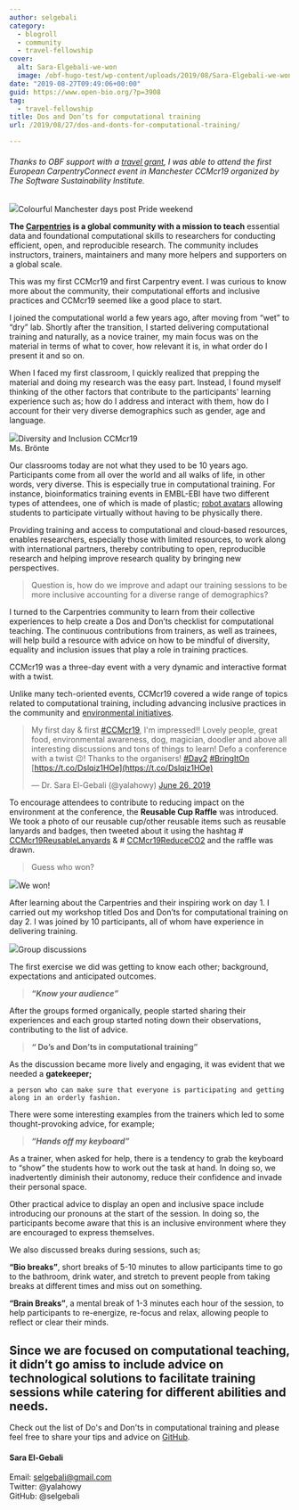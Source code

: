 ```yaml
---
author: selgebali
category:
  - blogroll
  - community
  - travel-fellowship
cover:
  alt: Sara-Elgebali-we-won
  image: /obf-hugo-test/wp-content/uploads/2019/08/Sara-Elgebali-we-won.jpg
date: "2019-08-27T09:49:06+00:00"
guid: https://www.open-bio.org/?p=3908
tag:
  - travel-fellowship
title: Dos and Don’ts for computational training
url: /2019/08/27/dos-and-donts-for-computational-training/

---
```

###### Thanks to OBF support with a [travel grant](/obf-hugo-test/travel-awards/), I was able to attend the first European CarpentryConnect event in Manchester CCMcr19 organized by The Software Sustainability Institute.

![](https://i.imgur.com/rKTSHED.png)Colourful Manchester days post Pride weekend

**The [Carpentries](https://carpentries.org/) is a global community with a mission to teach** essential data and foundational computational skills to researchers for conducting efficient, open, and reproducible research. The community includes instructors, trainers, maintainers and many more helpers and supporters on a global scale.

This was my first CCMcr19 and first Carpentry event. I was curious to know more about the community, their computational efforts and inclusive practices and CCMcr19 seemed like a good place to start.

I joined the computational world a few years ago, after moving from “wet” to “dry” lab. Shortly after the transition, I started delivering computational training and naturally, as a novice trainer, my main focus was on the material in terms of what to cover, how relevant it is, in what order do I present it and so on.

When I faced my first classroom, I quickly realized that prepping the material and doing my research was the easy part. Instead, I found myself thinking of the other factors that contribute to the participants' learning experience such as; how do I address and interact with them, how do I account for their very diverse demographics such as gender, age and language.   

![](https://i.imgur.com/5ppP8SE.jpg)Diversity and Inclusion CCMcr19   
Ms. Brönte

Our classrooms today are not what they used to be 10 years ago. Participants come from all over the world and all walks of life, in other words, very diverse. This is especially true in computational training. For instance, bioinformatics training events in EMBL-EBI have two different types of attendees, one of which is made of plastic; [robot avatars](https://www.ebi.ac.uk/about/news/announcements/bioinformatics-training-with-robot-avatars) allowing students to participate virtually without having to be physically there.

Providing training and access to computational and cloud-based resources, enables researchers, especially those with limited resources, to work along with international partners, thereby contributing to open, reproducible research and helping improve research quality by bringing new perspectives.

> Question is, how do we improve and adapt our training sessions to be more inclusive accounting for a diverse range of demographics?

I turned to the Carpentries community to learn from their collective experiences to help create a Dos and Don’ts checklist for computational teaching. The continuous contributions from trainers, as well as trainees, will help build a resource with advice on how to be mindful of diversity, equality and inclusion issues that play a role in training practices.

CCMcr19 was a three-day event with a very dynamic and interactive format with a twist.

Unlike many tech-oriented events, CCMcr19 covered a wide range of topics related to computational training, including advancing inclusive practices in the community and [environmental initiatives](https://software.ac.uk/blog/2019-04-24-can-we-increase-our-impact-reducing-it-thoughts-environmental-sustainability).

> My first day & first [#CCMcr19](https://twitter.com/hashtag/CCMcr19?src=hash&ref_src=twsrc%5Etfw), I'm impressed!! Lovely people, great food, environmental awareness, dog, magician, doodler and above all interesting discussions and tons of things to learn! Defo a conference with a twist 😉! Thanks to the organisers! [#Day2](https://twitter.com/hashtag/Day2?src=hash&ref_src=twsrc%5Etfw) [#BringItOn](https://twitter.com/hashtag/BringItOn?src=hash&ref_src=twsrc%5Etfw) [https://t.co/Dslqiz1HOe](https://t.co/Dslqiz1HOe)
>
> — Dr. Sara El-Gebali (@yalahowy) [June 26, 2019](https://twitter.com/yalahowy/status/1143776558651514881?ref_src=twsrc%5Etfw)

To encourage attendees to contribute to reducing impact on the environment at the conference, the **Reusable Cup Raffle** was introduced. We took a photo of our reusable cup/other reusable items such as reusable lanyards and badges, then tweeted about it using the hashtag # [CCMcr19ReusableLanyards](https://twitter.com/hashtag/CCMcr19ReusableLanyards?src=hashtag_click) & # [CCMcr19ReduceCO2](https://twitter.com/hashtag/CCMcr19ReduceCO2?src=hashtag_click) and the raffle was drawn.

> Guess who won?

![](/obf-hugo-test/wp/wp-content/uploads/2019/08/Sara-Elgebali-we-won-1024x768.jpg)We won!

After learning about the Carpentries and their inspiring work on day 1. I carried out my workshop titled Dos and Don’ts for computational training on day 2. I was joined by 10 participants, all of whom have experience in delivering training.

![](https://i.imgur.com/gruhfO3.jpg)Group discussions

The first exercise we did was getting to know each other; background, expectations and anticipated outcomes.

> **_“Know your audience”_**

After the groups formed organically, people started sharing their experiences and each group started noting down their observations, contributing to the list of advice.

> **_“_ Do’s and Don’ts in computational training”**

As the discussion became more lively and engaging, it was evident that we needed a **gatekeeper;**

```
a person who can make sure that everyone is participating and getting along in an orderly fashion.
```

There were some interesting examples from the trainers which led to some thought-provoking advice, for example;

> **_“Hands off my keyboard”_**

As a trainer, when asked for help, there is a tendency to grab the keyboard to “show” the students how to work out the task at hand. In doing so, we inadvertently diminish their autonomy, reduce their confidence and invade their personal space.

Other practical advice to display an open and inclusive space include introducing our pronouns at the start of the session. In doing so, the participants become aware that this is an inclusive environment where they are encouraged to express themselves.

We also discussed breaks during sessions, such as;

**“Bio breaks”**, short breaks of 5-10 minutes to allow participants time to go to the bathroom, drink water, and stretch to prevent people from taking breaks at different times and miss out on something.

**“Brain Breaks”**, a mental break of 1-3 minutes each hour of the session, to help participants to re-energize, re-focus and relax, allowing people to reflect or clear their minds.

## Since we are focused on computational teaching, it didn’t go amiss to include advice on technological solutions to facilitate training sessions while catering for different abilities and needs.   
Check out the list of Do's and Don'ts in computational training and please feel free to share your tips and advice on [GitHub](https://github.com/selgebali/CCMcr19_dos).

#### Sara El-Gebali  
Email: selgebali@gmail.com  
Twitter: @yalahowy  
GitHub: @selgebali  
